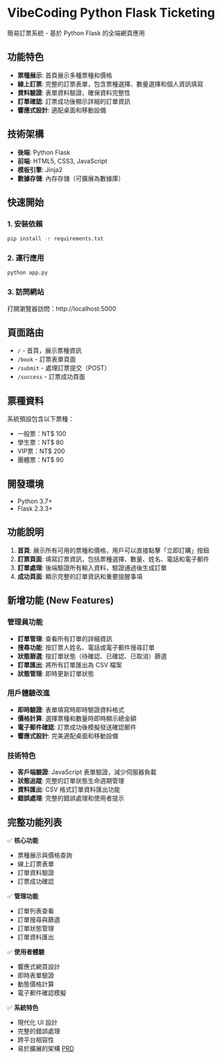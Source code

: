 # VibeCoding Python Flask Ticketing

簡易訂票系統 - 基於 Python Flask 的全端網頁應用

## 功能特色

- **票種展示**: 首頁展示多種票種和價格
- **線上訂票**: 完整的訂票表單，包含票種選擇、數量選擇和個人資訊填寫
- **資料驗證**: 表單資料驗證，確保資料完整性
- **訂單確認**: 訂票成功後顯示詳細的訂單資訊
- **響應式設計**: 適配桌面和移動設備

## 技術架構

- **後端**: Python Flask
- **前端**: HTML5, CSS3, JavaScript
- **模板引擎**: Jinja2
- **數據存儲**: 內存存儲（可擴展為數據庫）

## 快速開始

### 1. 安裝依賴

```bash
pip install -r requirements.txt
```

### 2. 運行應用

```bash
python app.py
```

### 3. 訪問網站

打開瀏覽器訪問：http://localhost:5000

## 頁面路由

- `/` - 首頁，展示票種資訊
- `/book` - 訂票表單頁面
- `/submit` - 處理訂票提交（POST）
- `/success` - 訂票成功頁面

## 票種資料

系統預設包含以下票種：
- 一般票：NT$ 100
- 學生票：NT$ 80
- VIP票：NT$ 200
- 團體票：NT$ 90

## 開發環境

- Python 3.7+
- Flask 2.3.3+

## 功能說明

1. **首頁**: 展示所有可用的票種和價格，用戶可以直接點擊「立即訂購」按鈕
2. **訂票頁面**: 填寫訂票資訊，包括票種選擇、數量、姓名、電話和電子郵件
3. **訂單處理**: 後端驗證所有輸入資料，驗證通過後生成訂單
4. **成功頁面**: 顯示完整的訂單資訊和重要提醒事項

## 新增功能 (New Features)

### 管理員功能
- **訂單管理**: 查看所有訂單的詳細資訊
- **搜尋功能**: 按訂票人姓名、電話或電子郵件搜尋訂單
- **狀態篩選**: 按訂單狀態（待確認、已確認、已取消）篩選
- **訂單匯出**: 將所有訂單匯出為 CSV 檔案
- **狀態管理**: 即時更新訂單狀態

### 用戶體驗改進
- **即時驗證**: 表單填寫時即時驗證資料格式
- **價格計算**: 選擇票種和數量時即時顯示總金額
- **電子郵件確認**: 訂票成功後模擬發送確認郵件
- **響應式設計**: 完美適配桌面和移動設備

### 技術特色
- **客戶端驗證**: JavaScript 表單驗證，減少伺服器負載
- **狀態追蹤**: 完整的訂單狀態生命週期管理
- **資料匯出**: CSV 格式訂單資料匯出功能
- **錯誤處理**: 完整的錯誤處理和使用者提示

## 完整功能列表

✅ **核心功能**
- 票種展示與價格查詢
- 線上訂票表單
- 訂單資料驗證
- 訂票成功確認

✅ **管理功能**
- 訂單列表查看
- 訂單搜尋與篩選
- 訂單狀態管理
- 訂單資料匯出

✅ **使用者體驗**
- 響應式網頁設計
- 即時表單驗證
- 動態價格計算
- 電子郵件確認模擬

✅ **系統特色**
- 現代化 UI 設計
- 完整的錯誤處理
- 跨平台相容性
- 易於擴展的架構
[PRD](PRD.md)

